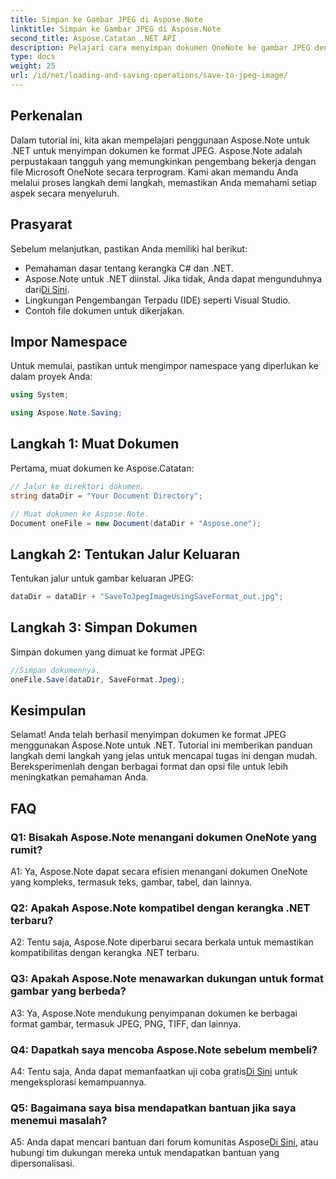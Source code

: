 ```yaml
---
title: Simpan ke Gambar JPEG di Aspose.Note
linktitle: Simpan ke Gambar JPEG di Aspose.Note
second_title: Aspose.Catatan .NET API
description: Pelajari cara menyimpan dokumen OneNote ke gambar JPEG dengan mudah menggunakan Aspose.Note untuk .NET. Panduan langkah demi langkah disertakan.
type: docs
weight: 25
url: /id/net/loading-and-saving-operations/save-to-jpeg-image/
---
```

## Perkenalan

Dalam tutorial ini, kita akan mempelajari penggunaan Aspose.Note untuk .NET untuk menyimpan dokumen ke format JPEG. Aspose.Note adalah perpustakaan tangguh yang memungkinkan pengembang bekerja dengan file Microsoft OneNote secara terprogram. Kami akan memandu Anda melalui proses langkah demi langkah, memastikan Anda memahami setiap aspek secara menyeluruh.

## Prasyarat

Sebelum melanjutkan, pastikan Anda memiliki hal berikut:
- Pemahaman dasar tentang kerangka C# dan .NET.
-  Aspose.Note untuk .NET diinstal. Jika tidak, Anda dapat mengunduhnya dari[Di Sini](https://releases.aspose.com/note/net/).
- Lingkungan Pengembangan Terpadu (IDE) seperti Visual Studio.
- Contoh file dokumen untuk dikerjakan.

## Impor Namespace

Untuk memulai, pastikan untuk mengimpor namespace yang diperlukan ke dalam proyek Anda:

```csharp
using System;

using Aspose.Note.Saving;
```

## Langkah 1: Muat Dokumen

Pertama, muat dokumen ke Aspose.Catatan:

```csharp
// Jalur ke direktori dokumen.
string dataDir = "Your Document Directory";

// Muat dokumen ke Aspose.Note.
Document oneFile = new Document(dataDir + "Aspose.one");
```

## Langkah 2: Tentukan Jalur Keluaran

Tentukan jalur untuk gambar keluaran JPEG:

```csharp
dataDir = dataDir + "SaveToJpegImageUsingSaveFormat_out.jpg";
```

## Langkah 3: Simpan Dokumen

Simpan dokumen yang dimuat ke format JPEG:

```csharp
//Simpan dokumennya.
oneFile.Save(dataDir, SaveFormat.Jpeg);
```

## Kesimpulan

Selamat! Anda telah berhasil menyimpan dokumen ke format JPEG menggunakan Aspose.Note untuk .NET. Tutorial ini memberikan panduan langkah demi langkah yang jelas untuk mencapai tugas ini dengan mudah. Bereksperimenlah dengan berbagai format dan opsi file untuk lebih meningkatkan pemahaman Anda.

## FAQ

### Q1: Bisakah Aspose.Note menangani dokumen OneNote yang rumit?

A1: Ya, Aspose.Note dapat secara efisien menangani dokumen OneNote yang kompleks, termasuk teks, gambar, tabel, dan lainnya.

### Q2: Apakah Aspose.Note kompatibel dengan kerangka .NET terbaru?

A2: Tentu saja, Aspose.Note diperbarui secara berkala untuk memastikan kompatibilitas dengan kerangka .NET terbaru.

### Q3: Apakah Aspose.Note menawarkan dukungan untuk format gambar yang berbeda?

A3: Ya, Aspose.Note mendukung penyimpanan dokumen ke berbagai format gambar, termasuk JPEG, PNG, TIFF, dan lainnya.

### Q4: Dapatkah saya mencoba Aspose.Note sebelum membeli?

 A4: Tentu saja, Anda dapat memanfaatkan uji coba gratis[Di Sini](https://releases.aspose.com/) untuk mengeksplorasi kemampuannya.

### Q5: Bagaimana saya bisa mendapatkan bantuan jika saya menemui masalah?

A5: Anda dapat mencari bantuan dari forum komunitas Aspose[Di Sini](https://forum.aspose.com/c/note/28), atau hubungi tim dukungan mereka untuk mendapatkan bantuan yang dipersonalisasi.